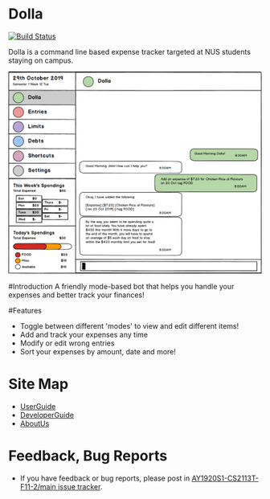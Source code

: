 ﻿# Dolla
[![Build Status](https://travis-ci.org/AY1920S1-CS2113T-F11-2/main.svg?branch=master)](https://travis-ci.org/AY1920S1-CS2113T-F11-2/main)

Dolla is a command line based expense tracker targeted at NUS students staying on campus.

![Mock Ui Image](/docs/images/Ui/Ui.png)

#Introduction
A friendly mode-based bot that helps you handle your expenses and better track your finances!

#Features
* Toggle between different 'modes' to view and edit different items!
* Add and track your expenses any time
* Modify or edit wrong entries
* Sort your expenses by amount, date and more!


# Site Map
* [UserGuide](docs/UserGuide.adoc)
* [DeveloperGuide](docs/DeveloperGuide.adoc)
* [AboutUs](docs/AboutUs.adoc)

# Feedback, Bug Reports

* If you have feedback or bug reports, please post in [AY1920S1-CS2113T-F11-2/main issue tracker](https://github.com/AY1920S1-CS2113T-F11-2/main/issues).
